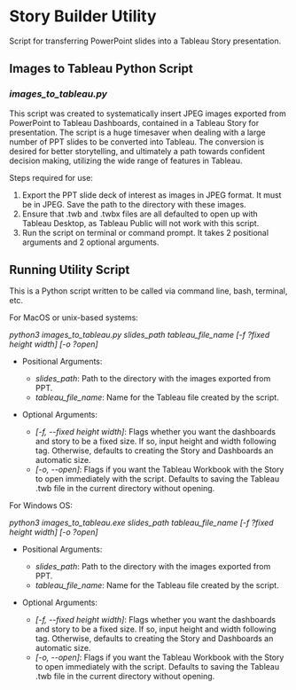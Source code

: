 # Story Builder Utility

Script for transferring PowerPoint slides into a Tableau Story presentation.

## Images to Tableau Python Script

### *images_to_tableau.py*

This script was created to systematically insert JPEG images exported from PowerPoint to Tableau Dashboards, contained in a Tableau Story for presentation. The script is a huge timesaver when dealing with a large number of PPT slides to be converted into Tableau. The conversion is desired for better storytelling, and ultimately a path towards confident decision making, utilizing the wide range of features in Tableau. 

Steps required for use:

1.	Export the PPT slide deck of interest as images in JPEG format. It must be in JPEG. Save the path to the directory with these images.
2.	Ensure that .twb and .twbx files are all defaulted to open up with Tableau Desktop, as Tableau Public will not work with this script. 
3.	Run the script on terminal or command prompt. It takes 2 positional arguments and 2 optional arguments. 

## Running Utility Script

This is a Python script written to be called via command line, bash, terminal, etc. 

For MacOS or unix-based systems:

*python3 images_to_tableau.py slides_path tableau_file_name [-f ?fixed height width] [-o ?open]*

* Positional Arguments:

  * *slides_path*: Path to the directory with the images exported from PPT.
  * *tableau_file_name*: Name for the Tableau file created by the script.

* Optional Arguments:
  * *[-f, --fixed height width]*: Flags whether you want the dashboards and story to be a fixed size. If so, input height and width following tag. Otherwise, defaults to creating the Story and Dashboards an automatic size.
  * *[-o, --open]*: Flags if you want the Tableau Workbook with the Story to open immediately with the script. Defaults to saving the Tableau .twb file in the current directory without opening. 

For Windows OS:

*python3 images_to_tableau.exe slides_path tableau_file_name [-f ?fixed height width] [-o ?open]*

* Positional Arguments:

  * *slides_path*: Path to the directory with the images exported from PPT.
  * *tableau_file_name*: Name for the Tableau file created by the script.

* Optional Arguments:
  * *[-f, --fixed height width]*: Flags whether you want the dashboards and story to be a fixed size. If so, input height and width following tag. Otherwise, defaults to creating the Story and Dashboards an automatic size.
  * *[-o, --open]*: Flags if you want the Tableau Workbook with the Story to open immediately with the script. Defaults to saving the Tableau .twb file in the current directory without opening. 
